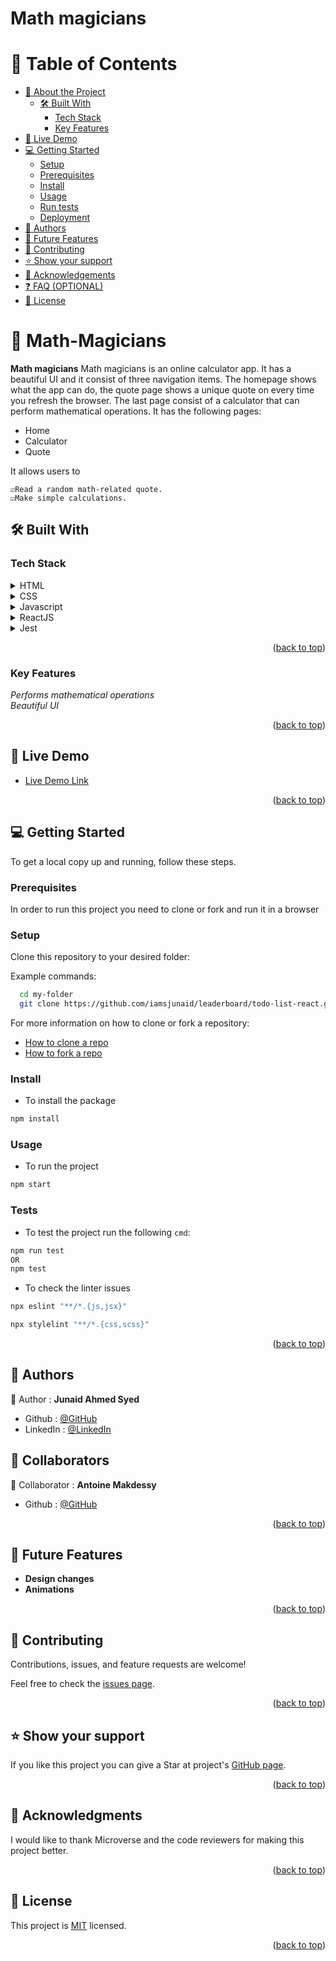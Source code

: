  
<a id="readme-top"></a>

# Math magicians

# 📗 Table of Contents

- [📖 About the Project](#about-project)
  - [🛠 Built With](#built-with)
    - [Tech Stack](#tech-stack)
    - [Key Features](#key-features)
- [🚀 Live Demo](#live-demo)
- [💻 Getting Started](#getting-started)
  - [Setup](#setup)
  - [Prerequisites](#prerequisites)
  - [Install](#install)
  - [Usage](#usage)
  - [Run tests](#run-tests)
  - [Deployment](#triangular_flag_on_post-deployment)
- [👥 Authors](#authors)
- [🔭 Future Features](#future-features)
- [🤝 Contributing](#contributing)
- [⭐️ Show your support](#support)
- [🙏 Acknowledgements](#acknowledgements)
- [❓ FAQ (OPTIONAL)](#faq)
- [📝 License](#license)

<!-- PROJECT DESCRIPTION -->

# 📖 Math-Magicians <a name="about-project"></a>

**Math magicians** Math magicians is an online calculator app. It has a beautiful UI and it consist of three navigation items. The homepage shows what the app can do, the quote page shows a unique quote on every time you refresh the browser. The last page consist of a calculator that can perform mathematical operations. It has the following pages:
<ul>
<li>Home</li>
<li>Calculator</li>
<li>Quote</li>
</ul>

It allows users to 

    ☑️Read a random math-related quote.
    ☑️Make simple calculations.
      
 
## 🛠 Built With <a name="built-with"></a>

### Tech Stack <a name="tech-stack"></a>

<details>
  <summary>HTML</summary>
  <ul>
    <li><a href="https://developer.mozilla.org/en-US/docs/Web/HTML">index.html</a></li>
  </ul>
</details>

<details>
<summary>CSS</summary>
  <ul>
    <li><a href="https://developer.mozilla.org/en-US/docs/Web/CSS">style.css</a></li>
  </ul>
</details>

<details>
  <summary>Javascript</summary>
  <ul>
    <li><a href="https://developer.mozilla.org/en-US/docs/Web/JavaScript">script.js</a></li>
  </ul>
</details>

<details>
  <summary>ReactJS</summary>
  <ul>
    <li><a href="https://legacy.reactjs.org/docs/getting-started.html">ReactJS</a></li>
  </ul>
</details>

<details>
  <summary>Jest</summary>
  <ul>
    <li><a href="https://jestjs.io/">Jest</a></li>
  </ul>
</details>

<p align="right">(<a href="#readme-top">back to top</a>)</p>

### Key Features <a name="key-features"></a>

*Performs mathematical operations*<br>
*Beautiful UI*

<p align="right">(<a href="#readme-top">back to top</a>)</p>

## 🚀 Live Demo <a name="live-demo"></a>

- [Live Demo Link](https://math-magicians-cg1v.onrender.com/)

<p align="right">(<a href="#readme-top">back to top</a>)</p>

## 💻 Getting Started <a name="getting-started"></a>

To get a local copy up and running, follow these steps.

### Prerequisites

In order to run this project you need to clone or fork and run it in a browser

### Setup

Clone this repository to your desired folder:

Example commands:

```sh
  cd my-folder
  git clone https://github.com/iamsjunaid/leaderboard/todo-list-react.git
```
For more information on how to clone or fork a repository:
- <a href="https://docs.github.com/en/repositories/creating-and-managing-repositories/cloning-a-repository">How to clone a repo</a>
- <a href="https://docs.github.com/en/get-started/quickstart/fork-a-repo">How to fork a repo</a>

### Install

- To install the package 
```sh
npm install
```

### Usage

- To run the project

```sh
npm start
```

### Tests

- To test the project run the following `cmd`:

```sh
npm run test
OR
npm test
```

- To check the linter issues

```sh
npx eslint "**/*.{js,jsx}"
``` 

```sh
npx stylelint "**/*.{css,scss}"
```

<p align="right">(<a href="#readme-top">back to top</a>)</p>

<!-- AUTHORS -->

## 👥 Authors <a name="authors"></a>

👤 Author : **Junaid Ahmed Syed**

- Github : [@GitHub](https://github.com/iamsjunaid)
- LinkedIn : [@LinkedIn](https://www.linkedin.com/in/junaid-syed-058b2779/)

<!-- COLLABORATORS -->

## 👥 Collaborators <a name="authors"></a>

👤 Collaborator : **Antoine Makdessy**

- Github : [@GitHub](https://github.com/ANTOINE1128)

<p align="right">(<a href="#readme-top">back to top</a>)</p>

## 🔭 Future Features <a name="future-features"></a>


- **Design changes**
- **Animations**

<p align="right">(<a href="#readme-top">back to top</a>)</p>

## 🤝 Contributing <a name="contributing"></a>

Contributions, issues, and feature requests are welcome!

Feel free to check the [issues page](https://github.com/iamsjunaid/math-magicians/issues ).

<p align="right">(<a href="#readme-top">back to top</a>)</p>

## ⭐️ Show your support <a name="support"></a>

If you like this project you can give a Star at project's [GitHub page](https://github.com/iamsjunaid/math-magicians).

<p align="right">(<a href="#readme-top">back to top</a>)</p>

## 🙏 Acknowledgments <a name="acknowledgements"></a>

I would like to thank Microverse and the code reviewers for making this project better.

<p align="right">(<a href="#readme-top">back to top</a>)</p>

## 📝 License <a name="license"></a>

This project is [MIT](https://github.com/iamsjunaid/math-magicians/blob/dev/LICENSE) licensed.

<p align="right">(<a href="#readme-top">back to top</a>)</p>

